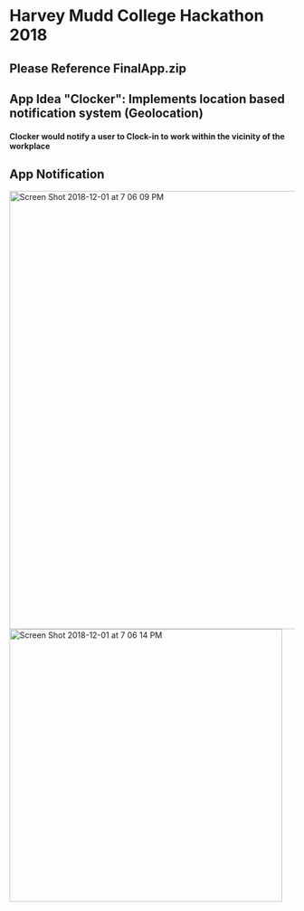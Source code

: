 # Harvey Mudd College Hackathon 2018
## **Please Reference FinalApp.zip**
## App Idea "Clocker": Implements location based notification system (Geolocation)
#### Clocker would notify a user to Clock-in to work within the vicinity of the workplace

## App Notification
<img width="775" alt="Screen Shot 2018-12-01 at 7 06 09 PM" src="https://user-images.githubusercontent.com/57783476/178598690-7ecd3f62-17eb-4960-bcf1-4ca2fb1a5abf.png">
<img width="482" alt="Screen Shot 2018-12-01 at 7 06 14 PM" src="https://user-images.githubusercontent.com/57783476/178598538-74bf3985-e947-496b-a99e-1f7d15ad55b7.png">


